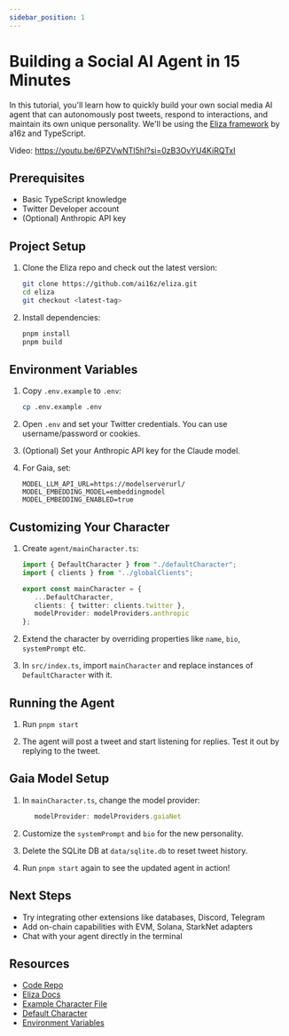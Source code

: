 ```yaml
---
sidebar_position: 1
---
```


# Building a Social AI Agent in 15 Minutes

In this tutorial, you'll learn how to quickly build your own social media AI agent that can autonomously post tweets, respond to interactions, and maintain its own unique personality. We'll be using the [Eliza framework](https://ai16z.github.io/eliza/) by a16z and TypeScript.

Video: https://youtu.be/6PZVwNTl5hI?si=0zB3OvYU4KiRQTxI

## Prerequisites
- Basic TypeScript knowledge 
- Twitter Developer account
- (Optional) Anthropic API key

## Project Setup

1. Clone the Eliza repo and check out the latest version:

   ```bash
   git clone https://github.com/ai16z/eliza.git
   cd eliza
   git checkout <latest-tag>
   ```

2. Install dependencies:

   ```bash 
   pnpm install
   pnpm build
   ```

## Environment Variables

1. Copy `.env.example` to `.env`:

   ```bash
   cp .env.example .env
   ```

2. Open `.env` and set your Twitter credentials. You can use username/password or cookies.

3. (Optional) Set your Anthropic API key for the Claude model.

4. For Gaia, set:

   ```
   MODEL_LLM_API_URL=https://modelserverurl/
   MODEL_EMBEDDING_MODEL=embeddingmodel
   MODEL_EMBEDDING_ENABLED=true
   ```

## Customizing Your Character 

1. Create `agent/mainCharacter.ts`:

   ```typescript
   import { DefaultCharacter } from "./defaultCharacter";
   import { clients } from "../globalClients";

   export const mainCharacter = {
      ...DefaultCharacter,
      clients: { twitter: clients.twitter },
      modelProvider: modelProviders.anthropic 
   };
   ```

2. Extend the character by overriding properties like `name`, `bio`, `systemPrompt` etc.

3. In `src/index.ts`, import `mainCharacter` and replace instances of `DefaultCharacter` with it.

## Running the Agent

1. Run `pnpm start` 

2. The agent will post a tweet and start listening for replies. Test it out by replying to the tweet.

## Gaia Model Setup

1. In `mainCharacter.ts`, change the model provider:

   ```typescript 
      modelProvider: modelProviders.gaiaNet
   ```

2. Customize the `systemPrompt` and `bio` for the new personality.

3. Delete the SQLite DB at `data/sqlite.db` to reset tweet history.

4. Run `pnpm start` again to see the updated agent in action!

## Next Steps

- Try integrating other extensions like databases, Discord, Telegram
- Add on-chain capabilities with EVM, Solana, StarkNet adapters
- Chat with your agent directly in the terminal

## Resources
- [Code Repo](https://github.com/dabit3/ai-agent-cognitivedriftt) 
- [Eliza Docs](https://ai16z.github.io/eliza/)
- [Example Character File](https://github.com/ai16z/characterfile/blob/main/examples/example.character.json)
- [Default Character](https://github.com/ai16z/eliza/blob/8f4e2643dcb1a5aafb25267e80d22e7e12fd044a/packages/core/src/defaultCharacter.ts#L4)
- [Environment Variables](https://gist.github.com/dabit3/7602e97f3abe0a93bdd84dc250f23021)

